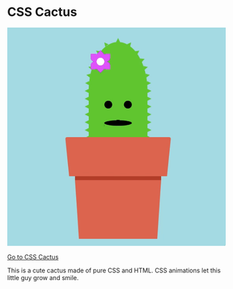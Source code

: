 # CSS Cactus ###

![CSS Cactus](/assets/cactus.gif "CSS Cactus")

[Go to CSS Cactus](https://aileenmwong.github.io/cactus/)

This is a cute cactus made of pure CSS and HTML. CSS animations let this little guy grow and smile. 

